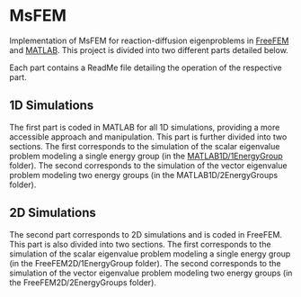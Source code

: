 # MsFEM
Implementation of MsFEM for reaction-diffusion eigenproblems in [FreeFEM](https://freefem.org/) and [MATLAB](https://fr.mathworks.com/).
This project is divided into two different parts detailed below.

Each part contains a ReadMe file detailing the operation of the respective part.

## 1D Simulations
The first part is coded in MATLAB for all 1D simulations, providing a more accessible approach and manipulation.
This part is further divided into two sections. The first corresponds to the simulation of the scalar eigenvalue problem modeling a single energy group (in the [MATLAB1D/1EnergyGroup](MATLAB1D/1EnergyGroup) folder).
The second corresponds to the simulation of the vector eigenvalue problem modeling two energy groups (in the MATLAB1D/2EnergyGroups folder).

## 2D Simulations
The second part corresponds to 2D simulations and is coded in FreeFEM. This part is also divided into two sections. The first corresponds to the simulation of the scalar eigenvalue problem modeling a single energy group (in the FreeFEM2D/1EnergyGroup folder).
The second corresponds to the simulation of the vector eigenvalue problem modeling two energy groups (in the FreeFEM2D/2EnergyGroups folder).
